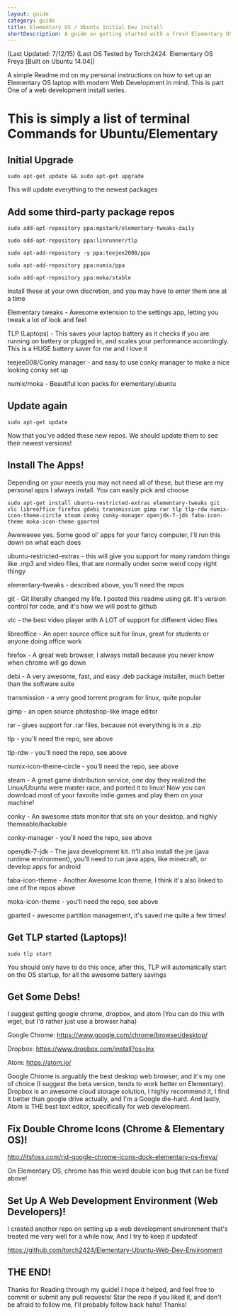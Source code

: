 ```yaml
---
layout: guide
category: guide
title: Elementary OS / Ubuntu Initial Dev Install
shortDescription: A guide on getting started with a fresh Elementary OS or Ubuntu install
---
```


(Last Updated: 7/12/15)
(Last OS Tested by Torch2424: Elementary OS Freya [Built on Ubuntu 14.04])

A simple Readme.md on my personal instructions on how to set up an Elementary OS laptop with modern Web Development in mind. This is part One of a web development install series.

# This is simply a list of terminal Commands for Ubuntu/Elementary

## Initial Upgrade

```
sudo apt-get update && sudo apt-get upgrade
```

This will update everything to the newest packages

## Add some third-party package repos

```
sudo add-apt-repository ppa:mpstark/elementary-tweaks-daily

sudo add-apt-repository ppa:linrunner/tlp

sudo apt-add-repository -y ppa:teejee2008/ppa

sudo apt-add-repository ppa:numix/ppa

sudo add-apt-repository ppa:moka/stable
```

Install these at your own discretion, and you may have to enter them one at a time

Elementary tweaks - Awesome extension to the settings app, letting you tweak a lot of look and feel

TLP (Laptops) - This saves your laptop battery as it checks if you are running on battery or plugged in, and scales your performance accordingly. This is a HUGE battery saver for me and I love it

teejee008/Conky manager - and easy to use conky manager to make a nice looking conky set up

numix/moka - Beautiful icon packs for elementary/ubuntu


## Update again

```
sudo apt-get update
```

Now that you've added these new repos. We should update them to see their newest versions!

## Install The Apps!

Depending on your needs you may not need all of these, but these are my personal apps I always install. You can easily pick and choose

```
sudo apt-get install ubuntu-restricted-extras elementary-tweaks git vlc libreoffice firefox gdebi transmission gimp rar tlp tlp-rdw numix-icon-theme-circle steam conky conky-manager openjdk-7-jdk faba-icon-theme moka-icon-theme gparted
```

Awwweeee yes. Some good ol' apps for your fancy computer, I'll run this down on what each does

ubuntu-restricted-extras - this will give you support for many random things like .mp3 and video files, that are normally under some weird copy right thingy

elementary-tweaks - described above, you'll need the repos

git - Git literally changed my life. I posted this readme using git. It's version control for code, and it's how we will post to github

vlc - the best video player with A LOT of support for different video files

libreoffice - An open source office suit for linux, great for students or anyone doing office work

firefox - A great web browser, I always install because you never know when chrome will go down

debi - A very awesome, fast, and easy .deb package installer, much better than the software suite

transmission - a very good torrent program for linux, quite popular

gimp - an open source photoshop-like image editor

rar - gives support for .rar files, because not everything is in a .zip

tlp - you'll need the repo, see above

tlp-rdw - you'll need the repo, see above

numix-icon-theme-circle - you'll need the repo, see above

steam - A great game distribution service, one day they realized the Linux/Ubuntu  were master race, and ported it to linux! Now you can download most of your favorite indie games and play them on your machine!

conky - An awesome stats monitor that sits on your desktop, and highly themeable/hackable

conky-manager - you'll need the repo, see above

openjdk-7-jdk - The java development kit. It'll also install the jre (java runtime environment), you'll need to run java apps, like minecraft, or develop apps for android

faba-icon-theme - Another Awesome Icon theme, I think it's also linked to one of the repos above

moka-icon-theme - you'll need the repo, see above

gparted - awesome partition management, it's saved me quite a few times!

## Get TLP started (Laptops)!

```
sudo tlp start
```

You should only have to do this once, after this, TLP will automatically start on the OS startup, for all the awesome battery savings


## Get Some Debs!

I suggest getting google chrome, dropbox, and atom (You can do this with wget, but I'd rather just use a browser haha)

Google Chrome: https://www.google.com/chrome/browser/desktop/

Dropbox: https://www.dropbox.com/install?os=lnx

Atom: https://atom.io/

Google Chrome is arguably the best desktop web browser, and it's my one of choice (I suggest the beta version, tends to work better on Elementary). Dropbox is an awesome cloud storage solution, I highly recommend it, I find it better than google drive actually, and I'm a Google die-hard. And lastly, Atom is THE best text editor, specifically for web development.

## Fix Double Chrome Icons (Chrome & Elementary OS)!

http://itsfoss.com/rid-google-chrome-icons-dock-elementary-os-freya/

On Elementary OS, chrome has this weird double icon bug that can be fixed above!

## Set Up A Web Development Environment (Web Developers)!

I created another repo on setting up a web development environment that's treated me very well for a while now, And I try to keep it updated!

https://github.com/torch2424/Elementary-Ubuntu-Web-Dev-Environment


## THE END!

Thanks for Reading through my guide! I hope it helped, and feel free to commit or submit any pull requests! Star the repo if you liked it, and don't be afraid to follow me, I'll probably follow back haha! Thanks!
